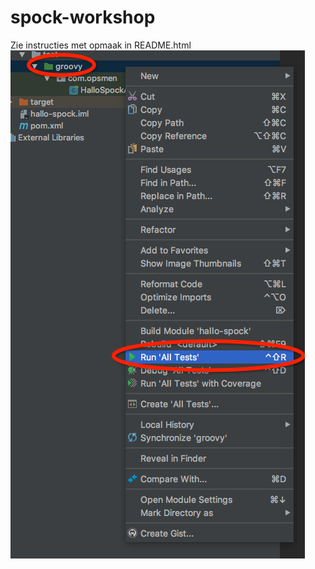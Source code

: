 # spock-workshop

Zie instructies met opmaak in README.html
![picture](https://github.com/MarcMeer/spock-workshop/blob/master/img/2018-05-29%2007.59.49%20PM.png?raw=true)
